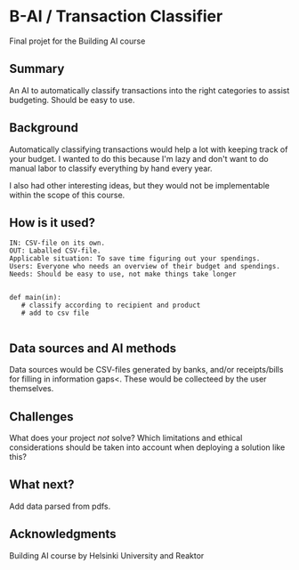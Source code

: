 # B-AI / Transaction Classifier

Final projet for the Building AI course

## Summary
 
An AI to automatically classify transactions into the right categories to assist budgeting. Should be easy to use.
      
        
## Background

Automatically classifying transactions would help a lot with keeping track of your budget. I wanted to do this because I'm lazy and don't want to do manual labor to classify everything by hand every year.

I also had other interesting ideas, but they would not be implementable within the scope of this course.
        
## How is it used?

    IN: CSV-file on its own.
    OUT: Laballed CSV-file.
    Applicable situation: To save time figuring out your spendings.
    Users: Everyone who needs an overview of their budget and spendings.
    Needs: Should be easy to use, not make things take longer
              
      
        
```
      
def main(in):
   # classify according to recipient and product
   # add to csv file
   

```
      
        
## Data sources and AI methods
      
Data sources would be CSV-files generated by banks, and/or receipts/bills for filling in information gaps<.
These would be collecteed by the user themselves.
      
 
## Challenges
        
What does your project _not_ solve? Which limitations and ethical considerations should be taken into account when deploying a solution like this?
      
        
## What next?

Add data parsed from pdfs.
      
        
## Acknowledgments

Building AI course by Helsinki University and Reaktor
        
      
        
